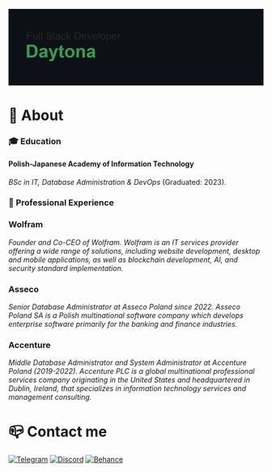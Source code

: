 ![Header Image](header.png)

# 📗 About
### 🎓 Education
#### Polish-Japanese Academy of Information Technology
*BSc in IT, Database Administration & DevOps* (Graduated: 2023).

### 💼 Professional Experience
### Wolfram 
*Founder and Co-CEO of Wolfram. Wolfram is an IT services provider offering a wide range of solutions, including website development, desktop and mobile applications, as well as blockchain development, AI, and security standard implementation.*
### Asseco 
*Senior Database Administrator at Asseco Poland since 2022. Asseco Poland SA is a Polish multinational software company which develops enterprise software primarily for the banking and finance industries.*
### Accenture
*Middle Database Administrator and System Administrator at Accenture Poland (2019-2022). Accenture PLC is a global multinational professional services company originating in the United States and headquartered in Dublin, Ireland, that specializes in information technology services and management consulting.*

# 📪 Contact me
[![Telegram](https://img.shields.io/badge/Telegram-2CA5E0?style=for-the-badge&logo=telegram&logoColor=white)](https://t.me/apolanski13)
[![Discord](https://img.shields.io/badge/Discord-5865F2?style=for-the-badge&logo=discord&logoColor=white)](https://discord.com/users/590658853884919868)
[![Behance](https://img.shields.io/badge/Behance-0054F7?style=for-the-badge&logo=behance&logoColor=white)](https://www.behance.net/aleksybiskwitow)
